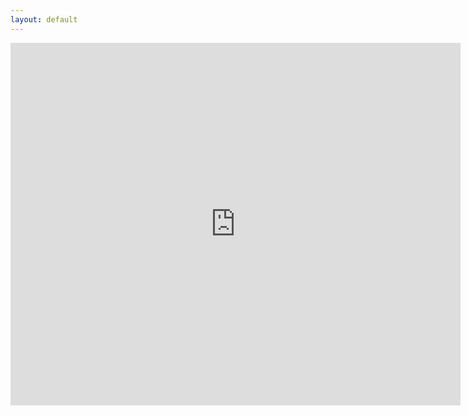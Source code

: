 ```yaml
---
layout: default	
---
```


<iframe src="https://calendar.google.com/calendar/embed?height=600&amp;wkst=2&amp;bgcolor=%23d1e8f6&amp;ctz=Europe%2FStockholm&amp;src=Ym1iNmhtbHJzNWI1N3RuaXY1aTBvZ2dpNjBAZ3JvdXAuY2FsZW5kYXIuZ29vZ2xlLmNvbQ&amp;color=%234285F4&amp;showTitle=0&amp;mode=MONTH&amp;showPrint=0&amp;showTabs=1&amp;showCalendars=0&amp;showTz=0" style="border-width:0" width="720" height="580" frameborder="0" scrolling="no"></iframe>
